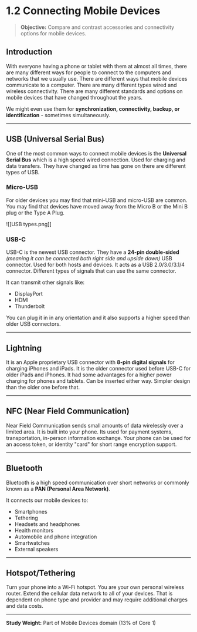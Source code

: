 # 1.2 Connecting Mobile Devices

> **Objective:** Compare and contrast accessories and connectivity options for mobile devices.

## Introduction

With everyone having a phone or tablet with them at almost all times, there are many different ways for people to connect to the computers and networks that we usually use. There are different ways that mobile devices communicate to a computer. There are many different types wired and wireless connectivity. There are many different standards and options on mobile devices that have changed throughout the years.

We might even use them for **synchronization, connectivity, backup, or identification** - sometimes simultaneously.

---

## USB (Universal Serial Bus)

One of the most common ways to connect mobile devices is the **Universal Serial Bus** which is a high speed wired connection. Used for charging and data transfers. They have changed as time has gone on there are different types of USB.

### Micro-USB

For older devices you may find that mini-USB and micro-USB are common. You may find that devices have moved away from the Micro B or the Mini B plug or the Type A Plug.

![[USB types.png]]

### USB-C

USB-C is the newest USB connector. They have a **24-pin double-sided** _(meaning it can be connected both right side and upside down)_ USB connector. Used for both hosts and devices. It acts as a USB 2.0/3.0/3.1/4 connector. Different types of signals that can use the same connector.

It can transmit other signals like:

- DisplayPort
- HDMI
- Thunderbolt

You can plug it in in any orientation and it also supports a higher speed than older USB connectors.

---

## Lightning

It is an Apple proprietary USB connector with **8-pin digital signals** for charging iPhones and iPads. It is the older connector used before USB-C for older iPads and iPhones. It had some advantages for a higher power charging for phones and tablets. Can be inserted either way. Simpler design than the older one before that.

---

## NFC (Near Field Communication)

Near Field Communication sends small amounts of data wirelessly over a limited area. It is built into your phone. Its used for payment systems, transportation, in-person information exchange. Your phone can be used for an access token, or identity "card" for short range encryption support.

---

## Bluetooth

Bluetooth is a high speed communication over short networks or commonly known as a **PAN (Personal Area Network)**.

It connects our mobile devices to:

- Smartphones
- Tethering
- Headsets and headphones
- Health monitors
- Automobile and phone integration
- Smartwatches
- External speakers

---

## Hotspot/Tethering

Turn your phone into a Wi-Fi hotspot. You are your own personal wireless router. Extend the cellular data network to all of your devices. That is dependent on phone type and provider and may require additional charges and data costs.

---

**Study Weight:** Part of Mobile Devices domain (13% of Core 1)